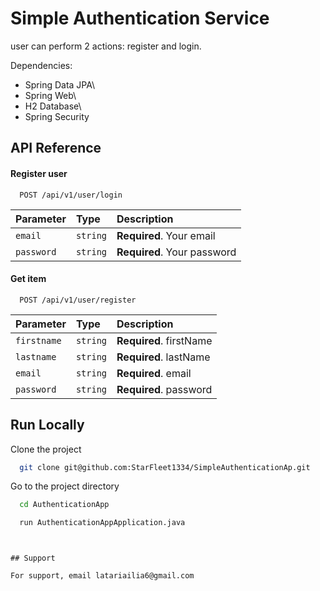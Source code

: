 
# Simple Authentication Service

user can perform 2 actions: register and login.

Dependencies:   
- Spring Data JPA\
- Spring Web\
- H2 Database\
- Spring Security





## API Reference

#### Register user

```http
  POST /api/v1/user/login
```

| Parameter | Type     | Description                |
| :-------- | :------- | :------------------------- |
| `email` | `string` | **Required**. Your email |
| `password` | `string` | **Required**. Your password |


#### Get item

```http
  POST /api/v1/user/register
```

| Parameter | Type     | Description                       |
| :-------- | :------- | :-------------------------------- |
| `firstname`      | `string` | **Required**. firstName |
| `lastname`      | `string` | **Required**. lastName |
| `email`      | `string` | **Required**. email |
| `password`      | `string` | **Required**. password |



## Run Locally

Clone the project

```bash
  git clone git@github.com:StarFleet1334/SimpleAuthenticationAp.git
```

Go to the project directory

```bash
  cd AuthenticationApp
```


```bash
  run AuthenticationAppApplication.java
```

```


## Support

For support, email latariailia6@gmail.com 


